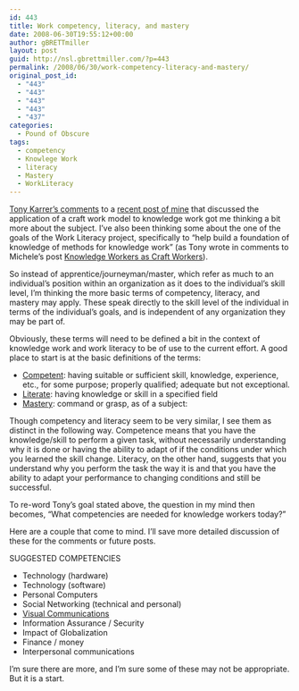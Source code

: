 ```yaml
---
id: 443
title: Work competency, literacy, and mastery
date: 2008-06-30T19:55:12+00:00
author: gBRETTmiller
layout: post
guid: http://nsl.gbrettmiller.com/?p=443
permalink: /2008/06/30/work-competency-literacy-and-mastery/
original_post_id:
  - "443"
  - "443"
  - "443"
  - "443"
  - "437"
categories:
  - Pound of Obscure
tags:
  - competency
  - Knowlege Work
  - literacy
  - Mastery
  - WorkLiteracy
---
```

[Tony Karrer&#8217;s comments](http://nsl.gbrettmiller.com/2008/lessons-learned-and-learned-lessons#comment-52697) to a [recent post of mine](http://nsl.gbrettmiller.com/2008/lessons-learned-and-learned-lessons) that discussed the application of a craft work model to knowledge work got me thinking a bit more about the subject. I&#8217;ve also been thinking some about the one of the goals of the Work Literacy project, specifically to &#8220;help build a foundation of knowledge of methods for knowledge work&#8221; (as Tony wrote in comments to Michele&#8217;s post [Knowledge Workers as Craft Workers](http://www.workliteracy.com/knowledge-workers-as-craft-workers#respond)).

So instead of apprentice/journeyman/master, which refer as much to an individual&#8217;s position within an organization as it does to the individual&#8217;s skill level, I&#8217;m thinking the more basic terms of competency, literacy, and mastery may apply. These speak directly to the skill level of the individual in terms of the individual&#8217;s goals, and is independent of any organization they may be part of.

Obviously, these terms will need to be defined a bit in the context of knowledge work and work literacy to be of use to the current effort. A good place to start is at the basic definitions of the terms:

  * [Competent](http://dictionary.reference.com/browse/competent): having suitable or sufficient skill, knowledge, experience, etc., for some purpose; properly qualified; adequate but not exceptional.
  * [Literate](http://dictionary.reference.com/browse/Literate): having knowledge or skill in a specified field
  * [Mastery](http://dictionary.reference.com/browse/Mastery): command or grasp, as of a subject:

Though competency and literacy seem to be very similar, I see them as distinct in the following way. Competence means that you have the knowledge/skill to perform a given task, without necessarily understanding why it is done or having the ability to adapt of if the conditions under which you learned the skill change. Literacy, on the other hand, suggests that you understand why you perform the task the way it is and that you have the ability to adapt your performance to changing conditions and still be successful.

To re-word Tony&#8217;s goal stated above, the question in my mind then becomes, &#8220;What competencies are needed for knowledge workers today?&#8221;

Here are a couple that come to mind. I&#8217;ll save more detailed discussion of these for the comments or future posts.

SUGGESTED COMPETENCIES

  * Technology (hardware)
  * Technology (software)
  * Personal Computers
  * Social Networking (technical and personal)
  * [Visual Communications](http://www.workliteracy.com/is-the-ability-to-create-visuals-an-important-work-literacy)
  * Information Assurance / Security
  * Impact of Globalization
  * Finance / money
  * Interpersonal communications

I&#8217;m sure there are more, and I&#8217;m sure some of these may not be appropriate. But it is a start.